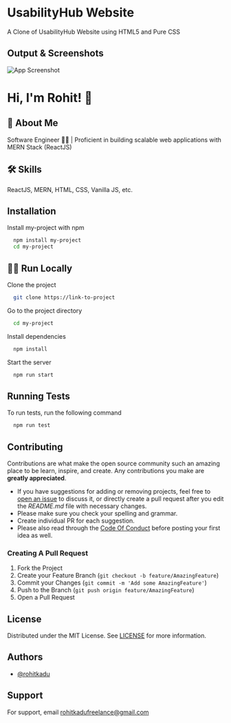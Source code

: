 
# UsabilityHub Website

A Clone of UsabilityHub Website using HTML5 and Pure CSS


## Output & Screenshots

![App Screenshot](https://github.com/rohitkadu/Clone-UsabilityHub-WebDevFr/blob/master/output/usabilityhub-output-ss.gif?raw=true)


# Hi, I'm Rohit! 👋


## 🚀 About Me
Software Engineer 👨‍💻 | Proficient in building scalable web applications with MERN Stack (ReactJS)


## 🛠 Skills
ReactJS, MERN, HTML, CSS, Vanilla JS, etc.


## Installation

Install my-project with npm

```bash
  npm install my-project
  cd my-project
```
    
## 👨‍💻 Run Locally

Clone the project

```bash
  git clone https://link-to-project
```

Go to the project directory

```bash
  cd my-project
```

Install dependencies

```bash
  npm install
```

Start the server

```bash
  npm run start
```


## Running Tests

To run tests, run the following command

```bash
  npm run test
```
## Contributing

Contributions are what make the open source community such an amazing place to be learn, inspire, and create. Any contributions you make are **greatly appreciated**.
* If you have suggestions for adding or removing projects, feel free to [open an issue](https://github.com/ShaanCoding/ReadME-Generator/issues/new) to discuss it, or directly create a pull request after you edit the *README.md* file with necessary changes.
* Please make sure you check your spelling and grammar.
* Create individual PR for each suggestion.
* Please also read through the [Code Of Conduct](https://github.com/ShaanCoding/ReadME-Generator/blob/main/CODE_OF_CONDUCT.md) before posting your first idea as well.

### Creating A Pull Request

1. Fork the Project
2. Create your Feature Branch (`git checkout -b feature/AmazingFeature`)
3. Commit your Changes (`git commit -m 'Add some AmazingFeature'`)
4. Push to the Branch (`git push origin feature/AmazingFeature`)
5. Open a Pull Request

## License

Distributed under the MIT License. See [LICENSE](https://github.com/ShaanCoding/ReadME-Generator/blob/main/LICENSE.md) for more information.


## Authors

- [@rohitkadu](https://www.github.com/rohitkadu)


## Support

For support, email rohitkadufreelance@gmail.com

